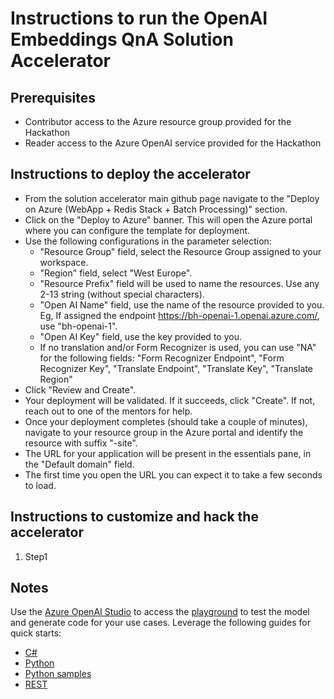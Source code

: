 # Instructions to run the OpenAI Embeddings QnA Solution Accelerator

## Prerequisites
- Contributor access to the Azure resource group provided for the Hackathon
- Reader access to the Azure OpenAI service provided for the Hackathon

## Instructions to deploy the accelerator
- From the solution accelerator main github page navigate to the "Deploy on Azure (WebApp + Redis Stack + Batch Processing)" section.
- Click on the "Deploy to Azure" banner. This will open the Azure portal where you can configure the template for deployment.
- Use the following configurations in the parameter selection:
  - "Resource Group" field, select the Resource Group assigned to your workspace.
  - "Region" field, select "West Europe".
  - "Resource Prefix" field will be used to name the resources. Use any 2-13 string (without special characters).
  - "Open AI Name" field, use the name of the resource provided to you. Eg, If assigned the endpoint https://bh-openai-1.openai.azure.com/, use "bh-openai-1".
  - "Open AI Key" field, use the key provided to you.
  - If no translation and/or Form Recognizer is used, you can use "NA" for the following fields: "Form Recognizer Endpoint", "Form Recognizer Key", "Translate Endpoint", "Translate Key", "Translate Region"
 - Click "Review and Create".
 - Your deployment will be validated. If it succeeds, click "Create". If not, reach out to one of the mentors for help.
 - Once your deployment completes (should take a couple of minutes), navigate to your resource group in the Azure portal and identify the resource with suffix "-site".
 - The URL for your application will be present in the essentials pane, in the "Default domain" field. 
 - The first time you open the URL you can expect it to take a few seconds to load.

## Instructions to customize and hack the accelerator
1. Step1


## Notes

Use the [Azure OpenAI Studio](https://oai.azure.com/) to access the [playground](https://learn.microsoft.com/en-us/azure/cognitive-services/openai/chatgpt-quickstart?pivots=programming-language-studio&tabs=command-line) to test the model and generate code for your use cases. Leverage the following guides for quick starts:
- [C#](https://learn.microsoft.com/en-us/azure/cognitive-services/openai/chatgpt-quickstart?pivots=programming-language-csharp&tabs=command-line)
- [Python](https://learn.microsoft.com/en-us/azure/cognitive-services/openai/chatgpt-quickstart?pivots=programming-language-python&tabs=command-line)
- [Python samples](https://github.com/Azure-Samples/openai)
- [REST](https://learn.microsoft.com/en-us/azure/cognitive-services/openai/chatgpt-quickstart?pivots=rest-api&tabs=command-line)
